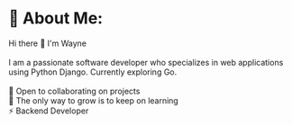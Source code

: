 # 💫 About Me:
Hi there 👋 I'm Wayne<br><br>I am a passionate software developer who specializes in web applications using Python Django. Currently exploring Go. <br><br>👯 Open  to collaborating on projects<br>🌱 The only way to grow is to keep on learning<br>⚡ Backend Developer<br>


<!-- ## 🌐 Socials: -->
<!-- [![LinkedIn](https://img.shields.io/badge/LinkedIn-%230077B5.svg?logo=linkedin&logoColor=white)](https://www.linkedin.com/in/wayne-musungu-175152031825/) 
 -->
<!-- ![](https://komarev.com/ghpvc/?username=WayneMusungu)
 -->
<!-- # 💻 Tech Stack:
![Python](https://img.shields.io/badge/python-3670A0?style=flat&logo=python&logoColor=ffdd54) ![Django](https://img.shields.io/badge/django-%23092E20.svg?style=flat&logo=django&logoColor=white) ![DjangoREST](https://img.shields.io/badge/DJANGO-REST-ff1709?style=flat&logo=django&logoColor=white&color=ff1709&labelColor=gray) ![JavaScript](https://img.shields.io/badge/javascript-%23323330.svg?style=flat&logo=javascript&logoColor=%23F7DF1E) ![CSS3](https://img.shields.io/badge/css3-%231572B6.svg?style=flat&logo=css3&logoColor=white) ![HTML5](https://img.shields.io/badge/html5-%23E34F26.svg?style=flat&logo=html5&logoColor=white) ![Heroku](https://img.shields.io/badge/heroku-%23430098.svg?style=flat&logo=heroku&logoColor=white) ![Bootstrap](https://img.shields.io/badge/bootstrap-%23563D7C.svg?style=flat&logo=bootstrap&logoColor=white) ![Flask](https://img.shields.io/badge/flask-%23000.svg?style=flat&logo=flask&logoColor=white) ![jQuery](https://img.shields.io/badge/jquery-%230769AD.svg?style=flat&logo=jquery&logoColor=white) ![MySQL](https://img.shields.io/badge/mysql-%2300f.svg?style=flat&logo=mysql&logoColor=white) ![Postgres](https://img.shields.io/badge/postgres-%23316192.svg?style=flat&logo=postgresql&logoColor=white) ![Postman](https://img.shields.io/badge/Postman-FF6C37?style=flat&logo=postman&logoColor=white) -->

<!-- # 📊 GitHub Stats: -->
<!-- ![](https://github-readme-stats.vercel.app/api?username=WayneMusungu&theme=radical&hide_border=false&include_all_commits=false&count_private=false)
![](https://github-readme-stats.vercel.app/api/top-langs/?username=WayneMusungu&theme=radical&hide_border=false&include_all_commits=false&count_private=false&layout=compact)
![](https://github-readme-streak-stats.herokuapp.com/?user=WayneMusungu&theme=radical&hide_border=false) -->

<!-- ## 🏆 GitHub Trophies -->
<!-- ![](https://github-profile-trophy.vercel.app/?username=WayneMusungu&theme=radical&no-frame=false&no-bg=false&margin-w=4) -->
<!-- 
### ✍️ Random Dev Quote
![](https://quotes-github-readme.vercel.app/api?type=horizontal&theme=radical)

--- -->
<!-- [![](https://visitcount.itsvg.in/api?id=WayneMusungu&icon=7&color=6)](https://visitcount.itsvg.in)
 -->

